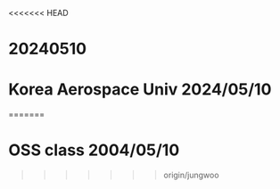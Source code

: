 <<<<<<< HEAD
# 20240510
# Korea Aerospace Univ 2024/05/10
=======
# OSS class 2004/05/10
>>>>>>> origin/jungwoo

